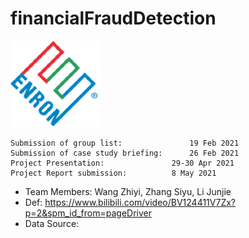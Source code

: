 # financialFraudDetection
![The logo of Enron Corporation](./externalResources/logo.png)
```
Submission of group list:				19 Feb 2021
Submission of case study briefing:		26 Feb 2021
Project Presentation:				29-30 Apr 2021
Project Report submission:			8 May 2021
```
- Team Members: Wang Zhiyi, Zhang Siyu, Li Junjie
- Def: https://www.bilibili.com/video/BV124411V7Zx?p=2&spm_id_from=pageDriver
- Data Source: